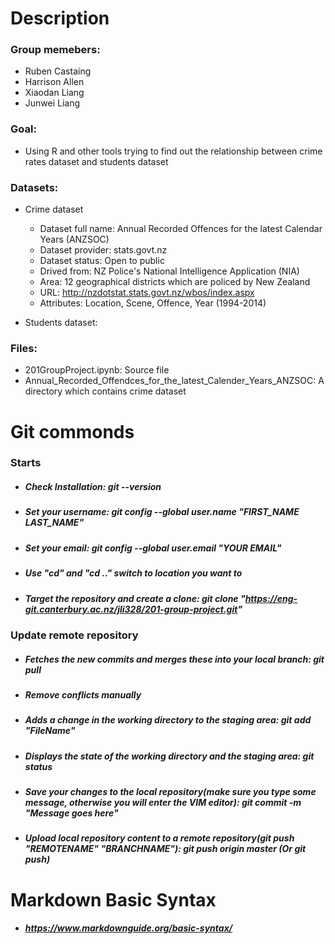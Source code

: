 # **Description**

### Group memebers:
* Ruben Castaing
* Harrison Allen
* Xiaodan Liang
* Junwei Liang

### Goal:
* Using R and other tools trying to find out the relationship between crime rates dataset and students dataset

### Datasets:
* Crime dataset
  * Dataset full name: Annual Recorded Offences for the latest Calendar Years (ANZSOC)
  * Dataset provider: stats.govt.nz
  * Dataset status: Open to public
  * Drived from: NZ Police's National Intelligence Application (NIA)
  * Area: 12 geographical districts which are policed by New Zealand
  * URL: http://nzdotstat.stats.govt.nz/wbos/index.aspx
  * Attributes: Location, Scene, Offence, Year (1994-2014)
  
* Students dataset: 

### Files:
* 201GroupProject.ipynb: Source file
* Annual_Recorded_Offendces_for_the_latest_Calender_Years_ANZSOC: A directory which contains crime dataset

# **Git commonds**

### Starts
* ##### Check Installation: ***git --version***
* ##### Set your username: ***git config --global user.name "FIRST_NAME LAST_NAME"***
* ##### Set your email: ***git config --global user.email "YOUR EMAIL"***
* ##### Use "cd" and "cd .." switch to location you want to
* ##### Target the repository and create a clone: ***git clone "https://eng-git.canterbury.ac.nz/jli328/201-group-project.git"***

### Update remote repository
* ##### Fetches the new commits and merges these into your local branch: ***git pull***
* ##### Remove conflicts manually
* ##### Adds a change in the working directory to the staging area: ***git add "FileName"***
* ##### Displays the state of the working directory and the staging area: ***git status***
* ##### Save your changes to the local repository(make sure you type some message, otherwise you will enter the VIM editor): ***git commit -m "Message goes here"***
* ##### Upload local repository content to a remote repository(git push "REMOTENAME" "BRANCHNAME"): ***git push origin master*** (Or ***git push***)

# **Markdown Basic Syntax**
* ##### https://www.markdownguide.org/basic-syntax/